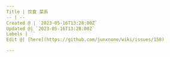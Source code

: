 ```yaml
---
Title | 饮食 菜系
-- | --
Created @ | `2023-05-16T13:28:00Z`
Updated @| `2023-05-16T13:28:00Z`
Labels | ``
Edit @| [here](https://github.com/junxnone/wiki/issues/158)

---
```


